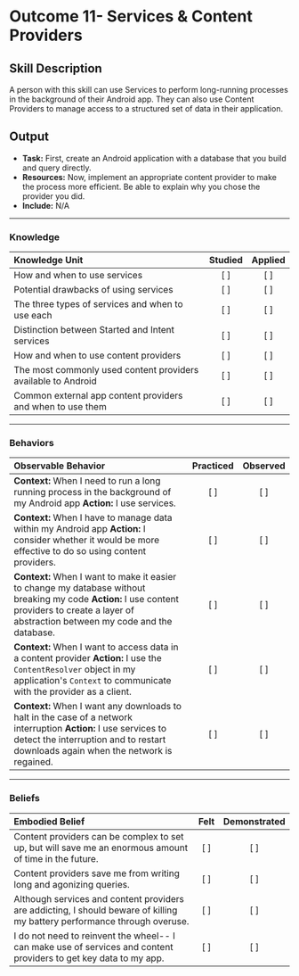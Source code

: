 # Outcome 11- Services & Content Providers

## Skill Description
A person with this skill can use Services to perform long-running processes in the background of their Android app. They can also use Content Providers to manage access to a structured set of data in their application.


## Output
- **Task:** First, create an Android application with a database that you build and query directly. 
- **Resources:** Now, implement an appropriate content provider to make the process more efficient. Be able to explain why you chose the provider you did. 
- **Include:** N/A

-------

### Knowledge

| Knowledge Unit   |      Studied      | Applied |
|:-------------|:------------------:|:--------:|
| How and when to use services | [ ] | [ ] |
| Potential drawbacks of using services | [ ] | [ ] |
| The three types of services and when to use each | [ ] | [ ] |
| Distinction between Started and Intent services | [ ] | [ ] |
| How and when to use content providers | [ ] | [ ] |
| The most commonly used content providers available to Android | [ ] | [ ] |
| Common external app content providers and when to use them | [ ] | [ ] |

----------


### Behaviors

| Observable Behavior   |      Practiced      | Observed |
|:-------------|:------------------:|:--------:|
| **Context:** When I need to run a long running process in the background of my Android app **Action:** I use services.| [ ] | [ ]  |
| **Context:** When I have to manage data within my Android app **Action:** I consider whether it would be more effective to do so using content providers. | [ ] | [ ]  |
| **Context:** When I want to make it easier to change my database without breaking my code **Action:** I use content providers to create a layer of abstraction between my code and the database.| [ ] | [ ]  |
| **Context:** When I want to access data in a content provider **Action:** I use the `ContentResolver` object in my application's `Context` to communicate with the provider as a client. | [ ] | [ ]  |
| **Context:** When I want any downloads to halt in the case of a network interruption **Action:** I use services to detect the interruption and to restart downloads again when the network is regained. | [ ] | [ ]  |

----------

### Beliefs

| Embodied Belief   |      Felt      | Demonstrated |
|:-------------|:------------------:|:--------:|
| Content providers can be complex to set up, but will save me an enormous amount of time in the future. | [ ] | [ ]  |
| Content providers save me from writing long and agonizing queries. | [ ] | [ ]  |
| Although services and content providers are addicting, I should beware of killing my battery performance through overuse. | [ ] | [ ]  |
| I do not need to reinvent the wheel-- I can make use of services and content providers to get key data to my app.  |   [ ]   |   [ ] |
